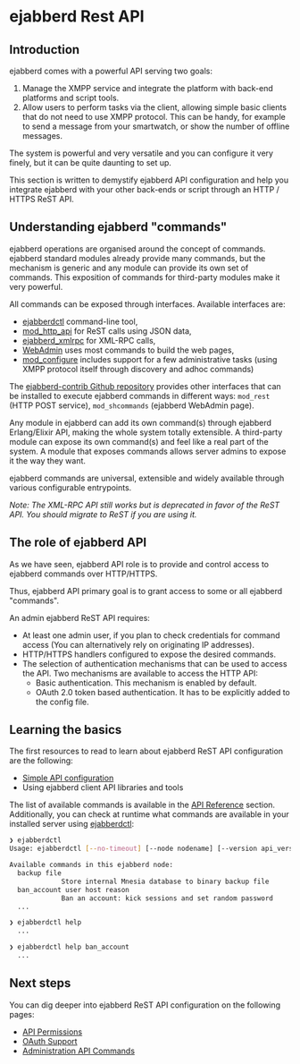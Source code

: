 # ejabberd Rest API

## Introduction

ejabberd comes with a powerful API serving two goals:

1. Manage the XMPP service and integrate the platform with back-end platforms and script tools.
2. Allow users to perform tasks via the client, allowing simple basic clients that do not need to use XMPP protocol.
   This can be handy, for example to send a message from your smartwatch, or show the number of offline messages.

The system is powerful and very versatile and you can configure it very finely, but it can be quite daunting to set up.

This section is written to demystify ejabberd API configuration and help you integrate ejabberd with your other back-ends or script through an HTTP / HTTPS ReST API.

## Understanding ejabberd "commands"

ejabberd operations are organised around the concept of commands. ejabberd standard modules already provide many commands, but the mechanism is generic and any module can provide its own set of commands. This exposition of commands for third-party modules make it very powerful.

All commands can be exposed through interfaces. Available interfaces are:

- [ejabberdctl](../../admin/guide/managing.md#ejabberdctl) command-line tool,
- [mod_http_api](../../admin/configuration/modules.md#mod_http_api) for ReST calls using JSON data,
- [ejabberd_xmlrpc](../../admin/configuration/listen.md#ejabberd_xmlrpc) for XML-RPC calls,
- [WebAdmin](../../admin/guide/managing.md#web-admin) uses most commands to build the web pages,
- [mod_configure](../../admin/configuration/modules.md#mod_configure) includes support for a few administrative tasks (using XMPP protocol itself through discovery and adhoc commands)

The [ejabberd-contrib Github repository](https://github.com/processone/ejabberd-contrib) provides other interfaces that can be installed to execute ejabberd commands in different ways: `mod_rest` (HTTP POST service), `mod_shcommands` (ejabberd WebAdmin page).

Any module in ejabberd can add its own command(s) through ejabberd Erlang/Elixir API, making the whole system totally extensible. A third-party module can expose its own command(s) and feel like a real part of the system. A module that exposes commands allows server admins to expose it the way they want.

ejabberd commands are universal, extensible and widely available through various configurable entrypoints.

_Note: The XML-RPC API still works but is deprecated in favor of the ReST API. You should migrate to ReST if you are using it._

<!-- TODO A diagram would be nice to have -->

## The role of ejabberd API

As we have seen, ejabberd API role is to provide and control access to ejabberd commands over HTTP/HTTPS.

Thus, ejabberd API primary goal is to grant access to some or all ejabberd "commands".

An admin ejabberd ReST API requires:

- At least one admin user, if you plan to check credentials for command access (You can alternatively rely on originating IP addresses).
- HTTP/HTTPS handlers configured to expose the desired commands.
- The selection of authentication mechanisms that can be used to access the API.
  Two mechanisms are available to access the HTTP API:
  - Basic authentication. This mechanism is enabled by default.
  - OAuth 2.0 token based authentication. It has to be explicitly added to the config file.

## Learning the basics

The first resources to read to learn about ejabberd ReST API configuration are
the following:

- [Simple API configuration](simple-configuration.md)
- Using ejabberd client API libraries and tools

<!-- TODO: Using API with ejabberd command-line tool and Go based library -->

The list of available commands is available in the [API Reference](admin-api.md) section.
Additionally, you can check at runtime what commands are available in your installed server using [ejabberdctl](../../admin/guide/managing.md#ejabberdctl):

``` sh
❯ ejabberdctl
Usage: ejabberdctl [--no-timeout] [--node nodename] [--version api_version] command [arguments]

Available commands in this ejabberd node:
  backup file
             Store internal Mnesia database to binary backup file
  ban_account user host reason
             Ban an account: kick sessions and set random password
  ...

❯ ejabberdctl help
  ...

❯ ejabberdctl help ban_account
  ...
```

## Next steps

You can dig deeper into ejabberd ReST API configuration on the following pages:

- [API Permissions](permissions.md)
- [OAuth Support](oauth.md)
- [Administration API Commands](admin-api.md)
